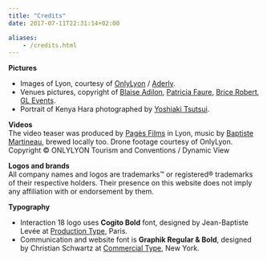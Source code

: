 ```yaml
---
title: "Credits"
date: 2017-07-11T22:31:14+02:00

aliases:
    - /credits.html
---
```


**Pictures**

* Images of Lyon, courtesy of [OnlyLyon](http://www.onlylyon.com/en/) / [Aderly](https://www.aderly.com).
* Venues pictures, copyright of [Blaise Adilon](http://www.blaiseadilon.com), [Patricia Faure](http://www.patricia4.com), [Brice Robert](http://www.b-rob.com), [GL Events](http://www.gl-events.com/homepage).
* Portrait of Kenya Hara photographed by [Yoshiaki Tsutsui](http://www.ttiphoto.jp/). 

**Videos**  
The video teaser was produced by [Pagès Films](http://www.pages-films.com) in Lyon, music by [Baptiste Martineau](https://www.baptistemartineau.com), brewed locally too. Drone footage courtesy of OnlyLyon. Copyright © ONLYLYON Tourism and Conventions / Dynamic View

**Logos and brands**  
All company names and logos are trademarks™ or registered® trademarks of their respective holders. Their presence on this website does not imply any affiliation with or endorsement by them.

**Typography**  

* Interaction 18 logo uses **Cogito Bold** font, designed by Jean-Baptiste Levée at [Production Type](#), Paris. 
* Communication and website font is **Graphik Regular & Bold**, designed by Christian Schwartz at [Commercial Type](https://commercialtype.com/), New York.
